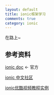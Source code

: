 ```yaml
---
layout: default
title: ionic框架学习
comments: true
category: ionic
---
```



在路上~

## 参考资料

[ionic doc](http://www.ionicframework.com/docs/) <- 官方

[ionic 中文社区](http://ionichina.com/) 

[ionic优酷视频教程实例](http://v.youku.com/v_show/id_XOTM3MDMzOTY0.html?from=s1.8-1-1.2)